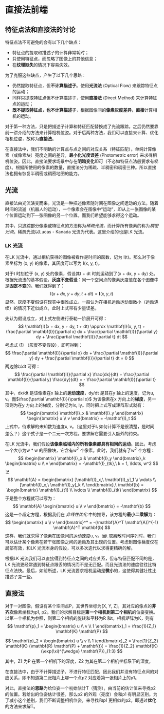 # 直接法前端

## 特征点法和直接法的讨论

特征点法不可避免的会有以下几个缺点：

- 特征点的提取和描述子的计算非常耗时；
- 只使用特征点，而忽略了图像上的其他信息；
- 在**纹理缺失**的情况下容易失效。

为了克服这些缺点，产生了以下几个思路：

- 仍然提取特征点，但**不计算描述子**。使用**光流法** (Optical Flow) 来跟踪特征点的运动；
- 同样只提取特征点但不计算描述子，使用**直接法** (Direct Method) 来计算特征点的运动；
- **既不提取特征点，也不计算描述子**，根据图像间的**像素灰度差异**，**直接**计算相机的运动。

对于第一种方法，只是把描述子计算和特征匹配替换成了光流跟踪。之后仍然要靠前一讲介绍的方法来计算相机位姿。对于后两种方法，我们可以直接来计算、优化相机位姿，故称为**直接法**。

在直接法中，我们不明确的计算点与点之间的对应关系（特征匹配），单纯计算像素（或像素块）亮度之间的差异，**最小化光度误差** (Photometric error) 来求得相机位姿。因此，直接法要求场景中存在**明暗变化**即可（不必如特征点法般要求有梯度）。根据所使用的像素的数量，直接法分为稀疏、半稠密和稠密三种。所以直接法也拥有恢复半稠密或稠密地图的能力。

## 光流

直接法由光流演变而来。光流是一种描述像素随时间在图像之间运动的方法。随着时间的流逝（机器人的运动），一个像素会在图像中“运动”，即从上一张图像的某个位置运动到下一张图像的另一个位置。而我们希望能够求得这个运动。

其中，只追踪部分像素或特征点的方法称为*稀疏光流*，而计算所有像素的称为*稠密光流*。稀疏光流以Lucas - Kanada 光流为代表。这里介绍的也是LK 光流。

### LK 光流

在LK 光流中，通过相机获得的图像被看作是时间的函数，记为 I(t)。那么对于像素坐标为 (x, y) 的像素，其灰度可以写为 I(x, y, t)。

对于t 时刻位于 (x, y) 处的像素，假设其t + dt 时刻运动到了(x + dx, y + dy) 处。根据光流法的基本假设，**灰度不变假设**：同一个空间点的像素灰度值在各个图像中是**固定不变**的。我们就得到了：
$$
\mathbf{I} (x + dx, y + dy, t + dt) = \mathbf{I} (x, y, t)
$$
显然，灰度不变假设在现实中很难成立。一般认为在相机运动运动很微小（运动连续）的情况下近似成立，此时上式带有少量误差。

先认为假设成立，对上式左侧进行泰勒一阶展开可得：
$$
\mathbf{I}(x + dx, y + dy, t + dt) \approx \mathbf{I}(x, y, t) + \frac{\partial \mathbf{I}}{\partial x} dx + \frac{\partial \mathbf{I}}{\partial y} dy + \frac{\partial \mathbf{I}}{\partial t} dt
$$
考虑式 (1) （灰度不变假设），即可得到：
$$
\frac{\partial \mathbf{I}}{\partial x} dx + \frac{\partial \mathbf{I}}{\partial y} dy + \frac{\partial \mathbf{I}}{\partial t} dt = 0
$$
两边除以dt 可得：
$$
\frac{\partial \mathbf{I}}{\partial x} \frac{dx}{dt} + \frac{\partial \mathbf{I}}{\partial y} \frac{dy}{dt} = - \frac{\partial \mathbf{I}}{\partial t}
$$
其中，dx/dt 是该像素在x 轴上的**运动速度**，dy/dt 是其在y 轴上的速度，记为u, v。而$\frac{\partial \mathbf{I}}{\partial x}$ 为该像素在x 方向上的**梯度**，另一项则为在y 方向上的梯度，分别记为Ix, Iy。同时把上式写成矩阵形式就有：
$$
\begin{bmatrix}
\mathbf{I}_x & \mathbf{I}_y
\end{bmatrix}
\begin{bmatrix}
u \\ v
\end{bmatrix} = -\mathbf{I}_t
$$
上式中，待求解的未知数为速度u, v。（这里对于$\mathbf{I}_t$ 如何计算不是很清楚，是时间差么？）这个式子是一个二元一次方程。要求解它需要引入额外的约束。

在LK 光流中，我们假设**该像素临域内的所有像素都具有相同的运动**。因此，考虑一个大小为w * w 的图像块，它含有$w^2$ 个像素。此时，我们就有了$w^2$ 个方程：
$$
\begin{bmatrix}
\mathbf{I}_x & \mathbf{I}_y
\end{bmatrix}_k
\begin{bmatrix}
u \\ v
\end{bmatrix} = -\mathbf{I}_{tk},\ k = 1, \ldots, w^2
$$
记
$$
\mathbf{A} = \begin{bmatrix}
[\mathbf{I}_x,\ \mathbf{I}_y]_1 \\
\vdots \\
[\mathbf{I}_x,\ \mathbf{I}_y]_k \\
\end{bmatrix},\ 
\mathbf{b} = \begin{bmatrix}
\mathbf{I}_{t1} \\
\vdots \\
\mathbf{I}_{tk}
\end{bmatrix}
$$
于是整个方程就可以写为：
$$
\mathbf{A}
\begin{bmatrix}
u \\ v
\end{bmatrix} = -\mathbf{b}
$$
这是一个超定方程，根据我们在 *非线性优化* 中的推导，该方程的**最小二乘解**为：
$$
\begin{bmatrix}
u \\ v
\end{bmatrix}^*
= -(\mathbf{A}^T \mathbf{A})^{-1} \mathbf{A}^T \mathbf{b}
$$
这样，我们就求得了像素在图像间的运动速度u, v。当t 取离散时间序列时，我们可以估计某个像素在若干张图像之间的运动及其出现的位置。考虑到图像梯度仅在局部有效，和LK 光流本身的假设，可以多次迭代以求得更精确的解。

根据LK 光流我们可以直接得到特征点之间的对应关系，但与特征匹配不同的是，LK 光流更经常遇到特征点跟丢的情况而不是无匹配。而且光流法的速度往往比特征点法快。最后，如前所述，LK 光流要求相机运动是**微小**的，这使得其健壮性比描述子差一些。

## 直接法

对于一对图像，假设有某个空间点P，其世界坐标为[X, Y, Z]，其对应的像点的**非齐次**像素坐标为p1, p2。我们的求解目标是**第一个相机到第二个相机**的位姿变换。以第一个相机为参照，则第二个相机的旋转和平移为R 和t。相机矩阵为K，则有
$$
\mathbf{p}_1 = 
\begin{bmatrix}
u \\ v \\ 1
\end{bmatrix}_1 = \frac{1}{Z_1} \mathbf{K} \mathbf{P}
$$

$$
\mathbf{p}_2 =
\begin{bmatrix}
u \\ v \\ 1
\end{bmatrix}_2 = \frac{1}{Z_2} \mathbf{K} (\mathbf{R} \mathbf{P} + \mathbf{t}) = \frac{1}{Z_2} \mathbf{K} (\exp(\xi)^{\wedge} \mathbf{P})_{1:3}
$$

其中，Z1 为P 在第一个相机下的深度，Z2 为其在第二个相机坐标系下的深度。

在直接法中，由于不计算描述子，不进行特征匹配，因此我们并没有特征点间的对应关系，即不知道第二张相片上哪一个点p2 对应着第一张相片上的p1。

对此，直接法的**思路**为给位姿一个初始估计T（猜测），由当前的估计值来寻找p2 的位置。若给出的位姿估计很差，那么p2 的外观（亮度）会和p1 有明显区别。为了减小这个差别，我们不断调整相机位姿，来寻找和p1 更相似的p2。即通过**优化**的方法来求解T。